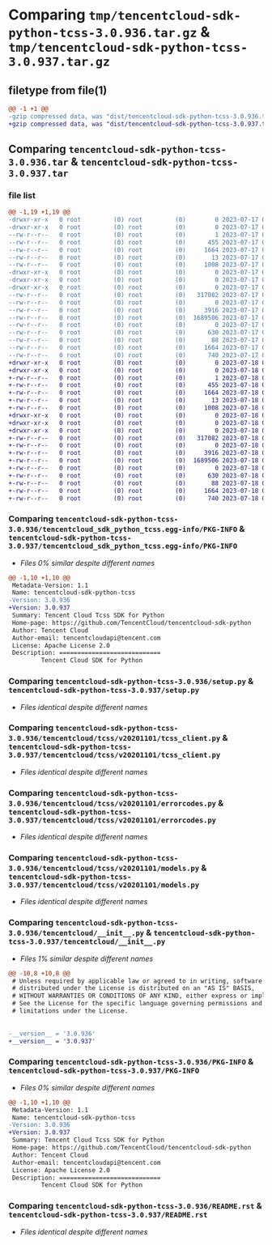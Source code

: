 # Comparing `tmp/tencentcloud-sdk-python-tcss-3.0.936.tar.gz` & `tmp/tencentcloud-sdk-python-tcss-3.0.937.tar.gz`

## filetype from file(1)

```diff
@@ -1 +1 @@
-gzip compressed data, was "dist/tencentcloud-sdk-python-tcss-3.0.936.tar", last modified: Mon Jul 17 00:36:12 2023, max compression
+gzip compressed data, was "dist/tencentcloud-sdk-python-tcss-3.0.937.tar", last modified: Tue Jul 18 00:31:56 2023, max compression
```

## Comparing `tencentcloud-sdk-python-tcss-3.0.936.tar` & `tencentcloud-sdk-python-tcss-3.0.937.tar`

### file list

```diff
@@ -1,19 +1,19 @@
-drwxr-xr-x   0 root         (0) root         (0)        0 2023-07-17 00:36:12.000000 tencentcloud-sdk-python-tcss-3.0.936/
-drwxr-xr-x   0 root         (0) root         (0)        0 2023-07-17 00:36:12.000000 tencentcloud-sdk-python-tcss-3.0.936/tencentcloud_sdk_python_tcss.egg-info/
--rw-r--r--   0 root         (0) root         (0)        1 2023-07-17 00:36:12.000000 tencentcloud-sdk-python-tcss-3.0.936/tencentcloud_sdk_python_tcss.egg-info/dependency_links.txt
--rw-r--r--   0 root         (0) root         (0)      455 2023-07-17 00:36:12.000000 tencentcloud-sdk-python-tcss-3.0.936/tencentcloud_sdk_python_tcss.egg-info/SOURCES.txt
--rw-r--r--   0 root         (0) root         (0)     1664 2023-07-17 00:36:12.000000 tencentcloud-sdk-python-tcss-3.0.936/tencentcloud_sdk_python_tcss.egg-info/PKG-INFO
--rw-r--r--   0 root         (0) root         (0)       13 2023-07-17 00:36:12.000000 tencentcloud-sdk-python-tcss-3.0.936/tencentcloud_sdk_python_tcss.egg-info/top_level.txt
--rw-r--r--   0 root         (0) root         (0)     1008 2023-07-17 00:36:12.000000 tencentcloud-sdk-python-tcss-3.0.936/setup.py
-drwxr-xr-x   0 root         (0) root         (0)        0 2023-07-17 00:36:12.000000 tencentcloud-sdk-python-tcss-3.0.936/tencentcloud/
-drwxr-xr-x   0 root         (0) root         (0)        0 2023-07-17 00:36:12.000000 tencentcloud-sdk-python-tcss-3.0.936/tencentcloud/tcss/
-drwxr-xr-x   0 root         (0) root         (0)        0 2023-07-17 00:36:12.000000 tencentcloud-sdk-python-tcss-3.0.936/tencentcloud/tcss/v20201101/
--rw-r--r--   0 root         (0) root         (0)   317082 2023-07-17 00:36:12.000000 tencentcloud-sdk-python-tcss-3.0.936/tencentcloud/tcss/v20201101/tcss_client.py
--rw-r--r--   0 root         (0) root         (0)        0 2023-07-17 00:36:12.000000 tencentcloud-sdk-python-tcss-3.0.936/tencentcloud/tcss/v20201101/__init__.py
--rw-r--r--   0 root         (0) root         (0)     3916 2023-07-17 00:36:12.000000 tencentcloud-sdk-python-tcss-3.0.936/tencentcloud/tcss/v20201101/errorcodes.py
--rw-r--r--   0 root         (0) root         (0)  1689506 2023-07-17 00:36:12.000000 tencentcloud-sdk-python-tcss-3.0.936/tencentcloud/tcss/v20201101/models.py
--rw-r--r--   0 root         (0) root         (0)        0 2023-07-17 00:36:12.000000 tencentcloud-sdk-python-tcss-3.0.936/tencentcloud/tcss/__init__.py
--rw-r--r--   0 root         (0) root         (0)      630 2023-07-17 00:36:12.000000 tencentcloud-sdk-python-tcss-3.0.936/tencentcloud/__init__.py
--rw-r--r--   0 root         (0) root         (0)       88 2023-07-17 00:36:12.000000 tencentcloud-sdk-python-tcss-3.0.936/setup.cfg
--rw-r--r--   0 root         (0) root         (0)     1664 2023-07-17 00:36:12.000000 tencentcloud-sdk-python-tcss-3.0.936/PKG-INFO
--rw-r--r--   0 root         (0) root         (0)      740 2023-07-17 00:36:12.000000 tencentcloud-sdk-python-tcss-3.0.936/README.rst
+drwxr-xr-x   0 root         (0) root         (0)        0 2023-07-18 00:31:56.000000 tencentcloud-sdk-python-tcss-3.0.937/
+drwxr-xr-x   0 root         (0) root         (0)        0 2023-07-18 00:31:56.000000 tencentcloud-sdk-python-tcss-3.0.937/tencentcloud_sdk_python_tcss.egg-info/
+-rw-r--r--   0 root         (0) root         (0)        1 2023-07-18 00:31:56.000000 tencentcloud-sdk-python-tcss-3.0.937/tencentcloud_sdk_python_tcss.egg-info/dependency_links.txt
+-rw-r--r--   0 root         (0) root         (0)      455 2023-07-18 00:31:56.000000 tencentcloud-sdk-python-tcss-3.0.937/tencentcloud_sdk_python_tcss.egg-info/SOURCES.txt
+-rw-r--r--   0 root         (0) root         (0)     1664 2023-07-18 00:31:56.000000 tencentcloud-sdk-python-tcss-3.0.937/tencentcloud_sdk_python_tcss.egg-info/PKG-INFO
+-rw-r--r--   0 root         (0) root         (0)       13 2023-07-18 00:31:56.000000 tencentcloud-sdk-python-tcss-3.0.937/tencentcloud_sdk_python_tcss.egg-info/top_level.txt
+-rw-r--r--   0 root         (0) root         (0)     1008 2023-07-18 00:31:56.000000 tencentcloud-sdk-python-tcss-3.0.937/setup.py
+drwxr-xr-x   0 root         (0) root         (0)        0 2023-07-18 00:31:56.000000 tencentcloud-sdk-python-tcss-3.0.937/tencentcloud/
+drwxr-xr-x   0 root         (0) root         (0)        0 2023-07-18 00:31:56.000000 tencentcloud-sdk-python-tcss-3.0.937/tencentcloud/tcss/
+drwxr-xr-x   0 root         (0) root         (0)        0 2023-07-18 00:31:56.000000 tencentcloud-sdk-python-tcss-3.0.937/tencentcloud/tcss/v20201101/
+-rw-r--r--   0 root         (0) root         (0)   317082 2023-07-18 00:31:56.000000 tencentcloud-sdk-python-tcss-3.0.937/tencentcloud/tcss/v20201101/tcss_client.py
+-rw-r--r--   0 root         (0) root         (0)        0 2023-07-18 00:31:56.000000 tencentcloud-sdk-python-tcss-3.0.937/tencentcloud/tcss/v20201101/__init__.py
+-rw-r--r--   0 root         (0) root         (0)     3916 2023-07-18 00:31:56.000000 tencentcloud-sdk-python-tcss-3.0.937/tencentcloud/tcss/v20201101/errorcodes.py
+-rw-r--r--   0 root         (0) root         (0)  1689506 2023-07-18 00:31:56.000000 tencentcloud-sdk-python-tcss-3.0.937/tencentcloud/tcss/v20201101/models.py
+-rw-r--r--   0 root         (0) root         (0)        0 2023-07-18 00:31:56.000000 tencentcloud-sdk-python-tcss-3.0.937/tencentcloud/tcss/__init__.py
+-rw-r--r--   0 root         (0) root         (0)      630 2023-07-18 00:31:56.000000 tencentcloud-sdk-python-tcss-3.0.937/tencentcloud/__init__.py
+-rw-r--r--   0 root         (0) root         (0)       88 2023-07-18 00:31:56.000000 tencentcloud-sdk-python-tcss-3.0.937/setup.cfg
+-rw-r--r--   0 root         (0) root         (0)     1664 2023-07-18 00:31:56.000000 tencentcloud-sdk-python-tcss-3.0.937/PKG-INFO
+-rw-r--r--   0 root         (0) root         (0)      740 2023-07-18 00:31:56.000000 tencentcloud-sdk-python-tcss-3.0.937/README.rst
```

### Comparing `tencentcloud-sdk-python-tcss-3.0.936/tencentcloud_sdk_python_tcss.egg-info/PKG-INFO` & `tencentcloud-sdk-python-tcss-3.0.937/tencentcloud_sdk_python_tcss.egg-info/PKG-INFO`

 * *Files 0% similar despite different names*

```diff
@@ -1,10 +1,10 @@
 Metadata-Version: 1.1
 Name: tencentcloud-sdk-python-tcss
-Version: 3.0.936
+Version: 3.0.937
 Summary: Tencent Cloud Tcss SDK for Python
 Home-page: https://github.com/TencentCloud/tencentcloud-sdk-python
 Author: Tencent Cloud
 Author-email: tencentcloudapi@tencent.com
 License: Apache License 2.0
 Description: ============================
         Tencent Cloud SDK for Python
```

### Comparing `tencentcloud-sdk-python-tcss-3.0.936/setup.py` & `tencentcloud-sdk-python-tcss-3.0.937/setup.py`

 * *Files identical despite different names*

### Comparing `tencentcloud-sdk-python-tcss-3.0.936/tencentcloud/tcss/v20201101/tcss_client.py` & `tencentcloud-sdk-python-tcss-3.0.937/tencentcloud/tcss/v20201101/tcss_client.py`

 * *Files identical despite different names*

### Comparing `tencentcloud-sdk-python-tcss-3.0.936/tencentcloud/tcss/v20201101/errorcodes.py` & `tencentcloud-sdk-python-tcss-3.0.937/tencentcloud/tcss/v20201101/errorcodes.py`

 * *Files identical despite different names*

### Comparing `tencentcloud-sdk-python-tcss-3.0.936/tencentcloud/tcss/v20201101/models.py` & `tencentcloud-sdk-python-tcss-3.0.937/tencentcloud/tcss/v20201101/models.py`

 * *Files identical despite different names*

### Comparing `tencentcloud-sdk-python-tcss-3.0.936/tencentcloud/__init__.py` & `tencentcloud-sdk-python-tcss-3.0.937/tencentcloud/__init__.py`

 * *Files 1% similar despite different names*

```diff
@@ -10,8 +10,8 @@
 # Unless required by applicable law or agreed to in writing, software
 # distributed under the License is distributed on an "AS IS" BASIS,
 # WITHOUT WARRANTIES OR CONDITIONS OF ANY KIND, either express or implied.
 # See the License for the specific language governing permissions and
 # limitations under the License.
 
 
-__version__ = '3.0.936'
+__version__ = '3.0.937'
```

### Comparing `tencentcloud-sdk-python-tcss-3.0.936/PKG-INFO` & `tencentcloud-sdk-python-tcss-3.0.937/PKG-INFO`

 * *Files 0% similar despite different names*

```diff
@@ -1,10 +1,10 @@
 Metadata-Version: 1.1
 Name: tencentcloud-sdk-python-tcss
-Version: 3.0.936
+Version: 3.0.937
 Summary: Tencent Cloud Tcss SDK for Python
 Home-page: https://github.com/TencentCloud/tencentcloud-sdk-python
 Author: Tencent Cloud
 Author-email: tencentcloudapi@tencent.com
 License: Apache License 2.0
 Description: ============================
         Tencent Cloud SDK for Python
```

### Comparing `tencentcloud-sdk-python-tcss-3.0.936/README.rst` & `tencentcloud-sdk-python-tcss-3.0.937/README.rst`

 * *Files identical despite different names*


